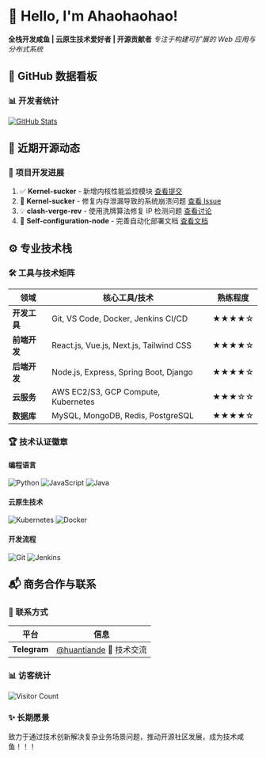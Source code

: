 # 👋 Hello, I'm Ahaohaohao!

**全栈开发咸鱼 | 云原生技术爱好者 | 开源贡献者**
_专注于构建可扩展的 Web 应用与分布式系统_

## 🚀 GitHub 数据看板

### 📊 开发者统计

[![GitHub Stats](https://github-readme-stats.vercel.app/api?username=Ahaohaohao&show_icons=true&theme=radical&count_private=true&hide_border=true&custom_title=我的GitHub概况&border_radius=10)](https://github.com/Ahaohaohao)


## 🌱 近期开源动态

### 🚧 项目开发进展

<!--START_SECTION:activity-->

1. ✅ **Kernel-sucker** - 新增内核性能监控模块
   [查看提交](https://github.com/Ahaohaohao/Kernel-sucker)
2. 🐛 **Kernel-sucker** - 修复内存泄漏导致的系统崩溃问题
   [查看 Issue](https://github.com/Ahaohaohao/Kernel-sucker/issues/12)
3. 💡 **clash-verge-rev** - 使用洗牌算法修复 IP 检测问题
   [查看讨论](https://github.com/clash-verge-rev/clash-verge-rev/discussions/45)
4. 📖 **Self-configuration-node** - 完善自动化部署文档
[查看文档](https://github.com/Ahaohaohao/Self-configuration-node/blob/main/README.md)
<!--END_SECTION:activity-->

## ⚙️ 专业技术栈

### 🛠️ 工具与技术矩阵

| 领域         | 核心工具/技术                           | 熟练程度 |
| ------------ | --------------------------------------- | -------- |
| **开发工具** | Git, VS Code, Docker, Jenkins CI/CD     | ★★★★☆    |
| **前端开发** | React.js, Vue.js, Next.js, Tailwind CSS | ★★★★☆    |
| **后端开发** | Node.js, Express, Spring Boot, Django   | ★★★★☆    |
| **云服务**   | AWS EC2/S3, GCP Compute, Kubernetes     | ★★★☆☆    |
| **数据库**   | MySQL, MongoDB, Redis, PostgreSQL       | ★★★★☆    |

### 🏆 技术认证徽章

#### 编程语言

![Python](https://img.shields.io/badge/Python-3.10+-3776AB?style=for-the-badge&logo=python&logoColor=white&label=主要语言)
![JavaScript](https://img.shields.io/badge/JavaScript-ES6+-F7DF1E?style=for-the-badge&logo=javascript&logoColor=black&label=前端主力)
![Java](https://img.shields.io/badge/Java-17-ED8B00?style=for-the-badge&logo=java&logoColor=white&label=企业级开发)

#### 云原生技术

![Kubernetes](https://img.shields.io/badge/Kubernetes-1.27+-326CE5?style=for-the-badge&logo=kubernetes&logoColor=white)
![Docker](https://img.shields.io/badge/Docker-2496ED?style=for-the-badge&logo=docker&logoColor=white)

#### 开发流程

![Git](https://img.shields.io/badge/Git-Flow-EC4D28?style=for-the-badge&logo=git&logoColor=white)
![Jenkins](https://img.shields.io/badge/Jenkins-2.300+-D24939?style=for-the-badge&logo=jenkins&logoColor=white)

## 📬 商务合作与联系

### 📧 联系方式

| 平台         | 信息                                                             |
| ------------ | ---------------------------------------------------------------- |
| **Telegram** | [@huantiande](https://t.me/huantiande) 📱 技术交流               |

### 📊 访客统计

![Visitor Count](https://profile-counter.glitch.me/Ahaohaohao/count.svg)

### ✨ 长期愿景

致力于通过技术创新解决复杂业务场景问题，推动开源社区发展，成为技术咸鱼！！！
